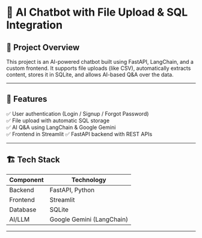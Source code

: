 # 🚀 AI Chatbot with File Upload & SQL Integration

## 📌 Project Overview
This project is an AI-powered chatbot built using FastAPI, LangChain, and a custom frontend. It supports file uploads (like CSV), automatically extracts content, stores it in SQLite, and allows AI-based Q&A over the data.

---

## 🔧 Features
✅ User authentication (Login / Signup / Forgot Password)  
✅ File upload with automatic SQL storage  
✅ AI Q&A using LangChain & Google Gemini  
✅ Frontend in Streamlit 
✅ FastAPI backend with REST APIs  

---

## 🏗 Tech Stack
| Component  | Technology        |
|-----------|-------------------|
| Backend   | FastAPI, Python   |
| Frontend  | Streamlit    |
| Database  | SQLite            |
| AI/LLM    | Google Gemini (LangChain) |

---




